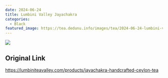 ```yaml
---
date: 2024-06-24
title: Lumbini Valley Jayachakra
categories:
  - Black
featured_image: https://tea.dedunu.info/images/tea/2024-06-24-lumbini-valley-jayachakra-1.jpeg
---
```


![](https://tea.dedunu.info/images/tea/2024-06-24-lumbini-valley-jayachakra-2.jpeg)

## Original Link

<https://lumbiniteavalley.com/products/jayachakra-handcrafted-ceylon-tea>
